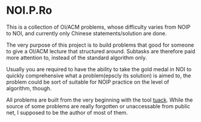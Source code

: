 # NOI.P.Ro

This is a collection of OI/ACM problems, whose difficulty varies from NOIP to NOI, and currently only Chinese statements/solution are done. 

The very purpose of this project is to build problems that good for someone to give a OI/ACM lecture that structured around.
Subtasks are therefore paid more attention to, instead of the standard algorithm only. 

Usually you are required to have the ability to take the gold medal in NOI to quickly comprehensive what a problem(epscly its solution) is aimed to, the problem could be sort of suitable for NOIP practice on the level of algorithm, though. 

All problems are built from the very beginning with the tool [tuack](https://gitee.com/mulab/oi_tools). While the source of some problems are really forgotten or unaccessable from public net, I supposed to be the author of most of them.


